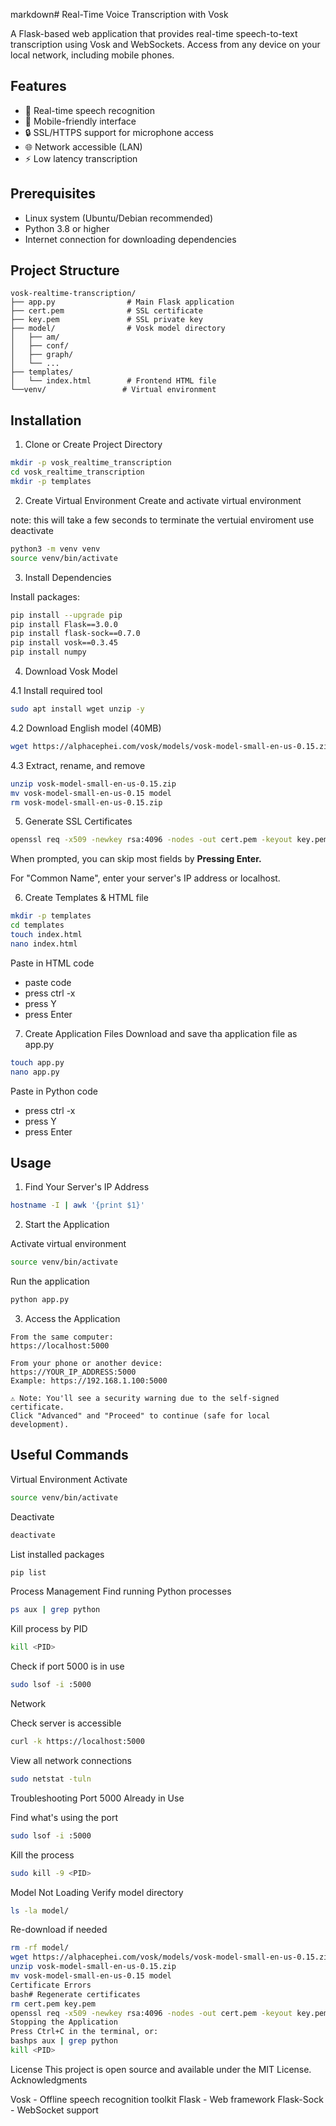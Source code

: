 markdown# Real-Time Voice Transcription with Vosk

A Flask-based web application that provides real-time speech-to-text transcription using Vosk and WebSockets. Access from any device on your local network, including mobile phones.

## Features

- 🎤 Real-time speech recognition
- 📱 Mobile-friendly interface
- 🔒 SSL/HTTPS support for microphone access
- 🌐 Network accessible (LAN)
- ⚡ Low latency transcription

## Prerequisites

- Linux system (Ubuntu/Debian recommended)
- Python 3.8 or higher
- Internet connection for downloading dependencies

## Project Structure
```
vosk-realtime-transcription/
├── app.py                # Main Flask application
├── cert.pem              # SSL certificate
├── key.pem               # SSL private key
├── model/                # Vosk model directory
│   ├── am/
│   ├── conf/
│   ├── graph/
│   └── ...
├── templates/
│   └── index.html        # Frontend HTML file
└──venv/                 # Virtual environment
```
## Installation

1. Clone or Create Project Directory
```bash
mkdir -p vosk_realtime_transcription
cd vosk_realtime_transcription
mkdir -p templates
```
2. Create Virtual Environment
Create and activate virtual environment

note: this will take a few seconds to terminate the vertuial enviroment use deactivate
```bash
python3 -m venv venv
source venv/bin/activate
```

3. Install Dependencies

Install packages:
```bash
pip install --upgrade pip
pip install Flask==3.0.0
pip install flask-sock==0.7.0
pip install vosk==0.3.45
pip install numpy
```
4. Download Vosk Model

4.1 Install required tool
```bash
sudo apt install wget unzip -y
```

4.2 Download English model (40MB)
```bash
wget https://alphacephei.com/vosk/models/vosk-model-small-en-us-0.15.zip
```
4.3 Extract, rename, and remove
```bash
unzip vosk-model-small-en-us-0.15.zip
mv vosk-model-small-en-us-0.15 model
rm vosk-model-small-en-us-0.15.zip
```

5. Generate SSL Certificates
```bash
openssl req -x509 -newkey rsa:4096 -nodes -out cert.pem -keyout key.pem -days 365
```
When prompted, you can skip most fields by **Pressing Enter.** 

For "Common Name", enter your server's IP address or localhost.

6. Create Templates & HTML file
```bash
mkdir -p templates
cd templates
touch index.html
nano index.html
```
Paste in HTML code
- paste code
- press ctrl -x
- press Y
- press Enter

7. Create Application Files
Download and save tha application file as app.py

```bash
touch app.py
nano app.py
```
Paste in Python code
- press ctrl -x
- press Y
- press Enter

  
## Usage

1. Find Your Server's IP Address
```bash
hostname -I | awk '{print $1}'
```
2. Start the Application
   
Activate virtual environment
```bash
source venv/bin/activate
```
Run the application
```python
python app.py
```
3. Access the Application
```
From the same computer:
https://localhost:5000

From your phone or another device:
https://YOUR_IP_ADDRESS:5000
Example: https://192.168.1.100:5000

⚠️ Note: You'll see a security warning due to the self-signed certificate.
Click "Advanced" and "Proceed" to continue (safe for local development).
```
## Useful Commands

Virtual Environment Activate
```bash
source venv/bin/activate
```
Deactivate
```bash
deactivate
```

List installed packages
```bash
pip list
```
Process Management
Find running Python processes
```bash
ps aux | grep python
```
Kill process by PID
```bash
kill <PID>
```
Check if port 5000 is in use
```bash
sudo lsof -i :5000
```
Network

Check server is accessible
```bash
curl -k https://localhost:5000
```

View all network connections
```bash
sudo netstat -tuln
```
Troubleshooting
Port 5000 Already in Use

Find what's using the port
```bash
sudo lsof -i :5000
```
Kill the process
```bash
sudo kill -9 <PID>
```
Model Not Loading
Verify model directory
```bash
ls -la model/
```

Re-download if needed
```bash
rm -rf model/
wget https://alphacephei.com/vosk/models/vosk-model-small-en-us-0.15.zip
unzip vosk-model-small-en-us-0.15.zip
mv vosk-model-small-en-us-0.15 model
Certificate Errors
bash# Regenerate certificates
rm cert.pem key.pem
openssl req -x509 -newkey rsa:4096 -nodes -out cert.pem -keyout key.pem -days 365
Stopping the Application
Press Ctrl+C in the terminal, or:
bashps aux | grep python
kill <PID>
```

License
This project is open source and available under the MIT License.
Acknowledgments

Vosk - Offline speech recognition toolkit
Flask - Web framework
Flask-Sock - WebSocket support
